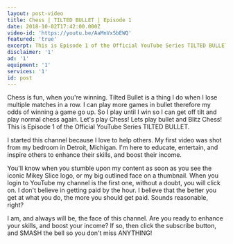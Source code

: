 ```yaml
---
layout: post-video
title: Chess | TILTED BULLET | Episode 1
date: 2018-10-02T17:42:00.000Z
video-id: 'https://youtu.be/AaMnVxSbEWQ'
featured: 'true'
excerpt: This is Episode 1 of the Official YouTube Series TILTED BULLET.
disclaimer: '1'
ad: '1'
equipment: '1'
services: '1'
id: post
---
```

Chess is fun, when you're winning. Tilted Bullet is a thing I do when I lose multiple matches in a row. I can play more games in bullet therefore my odds of winning a game go up. So I play until I win so I can get off tilt and play normal chess again. Let's play Chess! Lets play bullet and Blitz Chess! This is Episode 1 of the Official YouTube Series TILTED BULLET.[
](http:/www.twitch.tv/mikeyslice)

I started this channel because I love to help others. My first video was shot from my bedroom in Detroit, Michigan. I'm here to educate, entertain, and inspire others to enhance their skills, and boost their income.

You'll know when you stumble upon my content as soon as you see the iconic Mikey Slice logo, or my big outlined face on a thumbnail. When you login to YouTube my channel is the first one, without a doubt, you will click on. I don't believe in getting paid by the hour. I believe that the better you get at what you do, the more you should get paid. Sounds reasonable, right?

I am, and always will be, the face of this channel. Are you ready to enhance your skills, and boost your income? If so, then click the subscribe button, and SMASH the bell so you don't miss ANYTHING!
